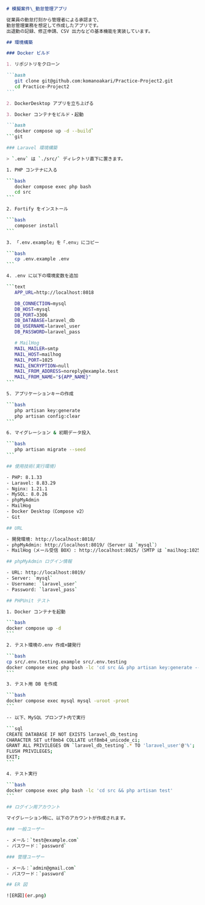 ````markdown
# 模擬案件\_勤怠管理アプリ

従業員の勤怠打刻から管理者による承認まで、
勤怠管理業務を想定して作成したアプリです。
出退勤の記録、修正申請、CSV 出力などの基本機能を実装しています。

## 環境構築

### Docker ビルド

1. リポジトリをクローン

```bash
   git clone git@github.com:komanoakari/Practice-Project2.git
   cd Practice-Project2
```

2. DockerDesktop アプリを立ち上げる

3. Docker コンテナをビルド・起動

```bash
   docker compose up -d --build`
```git

### Laravel 環境構築

> `.env` は `./src/` ディレクトリ直下に置きます。

1. PHP コンテナに入る

```bash
   docker compose exec php bash
   cd src
```

2. Fortify をインストール

```bash
   composer install
```

3. 「.env.example」を「.env」にコピー

```bash
   cp .env.example .env
```

4. .env に以下の環境変数を追加

```text
   APP_URL=http://localhost:8018

   DB_CONNECTION=mysql
   DB_HOST=mysql
   DB_PORT=3306
   DB_DATABASE=laravel_db
   DB_USERNAME=laravel_user
   DB_PASSWORD=laravel_pass

   # MailHog
   MAIL_MAILER=smtp
   MAIL_HOST=mailhog
   MAIL_PORT=1025
   MAIL_ENCRYPTION=null
   MAIL_FROM_ADDRESS=noreply@example.test
   MAIL_FROM_NAME="${APP_NAME}"
```

5. アプリケーションキーの作成

```bash
   php artisan key:generate
   php artisan config:clear
```

6. マイグレーション & 初期データ投入

```bash
   php artisan migrate --seed
```

## 使用技術(実行環境)

- PHP: 8.1.33
- Laravel: 8.83.29
- Nginx: 1.21.1
- MySQL: 8.0.26
- phpMyAdmin
- MailHog
- Docker Desktop（Compose v2）
- Git

## URL

- 開発環境: http://localhost:8018/
- phpMyAdmin: http://localhost:8019/（Server は `mysql`）
- MailHog（メール受信 BOX）: http://localhost:8025/（SMTP は `mailhog:1025`）

## phpMyAdmin ログイン情報

- URL: http://localhost:8019/
- Server: `mysql`
- Username: `laravel_user`
- Password: `laravel_pass`

## PHPUnit テスト

1. Docker コンテナを起動

```bash
docker compose up -d
```

2. テスト環境の.env 作成+鍵発行

```bash
cp src/.env.testing.example src/.env.testing
docker compose exec php bash -lc 'cd src && php artisan key:generate --env=testing'
```

3. テスト用 DB を作成

```bash
docker compose exec mysql mysql -uroot -proot
```

-- 以下、MySQL プロンプト内で実行

```sql
CREATE DATABASE IF NOT EXISTS laravel_db_testing
CHARACTER SET utf8mb4 COLLATE utf8mb4_unicode_ci;
GRANT ALL PRIVILEGES ON `laravel_db_testing`.* TO 'laravel_user'@'%';
FLUSH PRIVILEGES;
EXIT;
```

4. テスト実行

```bash
docker compose exec php bash -lc 'cd src && php artisan test'
```

## ログイン用アカウント

マイグレーション時に、以下のアカウントが作成されます。

### 一般ユーザー

- メール：`test@example.com`
- パスワード：`password`

### 管理ユーザー

- メール：`admin@gmail.com`
- パスワード：`password`

## ER 図

![ER図](er.png)
````
